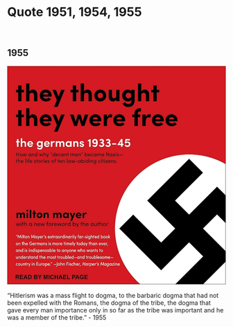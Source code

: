 # Quote 1951, 1954, 1955

&nbsp;

## 1955

![Milton Sanford Mayer, They Thought They Were Free: The Germans, 1933-45. Published 1955](images/thought_free.jpg)

“Hitlerism was a mass flight to dogma, to the barbaric dogma that had not been expelled with the Romans, the dogma of the tribe, the dogma that gave every man importance only in so far as the tribe was important and he was a member of the tribe.” - 1955
